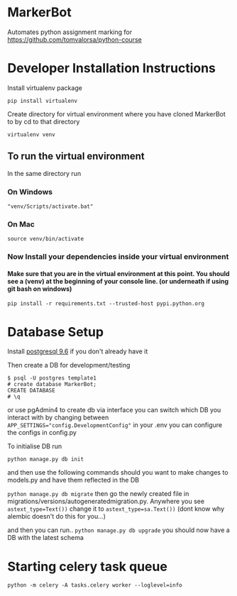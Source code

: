 # MarkerBot
Automates python assignment marking for https://github.com/tomvalorsa/python-course


# Developer Installation Instructions

Install virtualenv package

```
pip install virtualenv
```

Create directory for virtual environment where you have cloned MarkerBot to
by cd to that directory

```
virtualenv venv
```

## To run the virtual environment
In the same directory run
### On Windows
```
"venv/Scripts/activate.bat"
```
### On Mac
```
source venv/bin/activate
```

### Now Install your dependencies inside  your virtual environment
#### Make sure that you are in the virtual environment at this point. You should see a (venv) at the beginning of your console line. (or underneath if using git bash on windows)

```
pip install -r requirements.txt --trusted-host pypi.python.org
```


# Database Setup
Install [postgresql 9.6](https://www.postgresql.org/download/) if you don't already have it

Then create a DB for development/testing
```
$ psql -U postgres template1
# create database MarkerBot;
CREATE DATABASE
# \q
```
or use pgAdmin4 to create db via interface
you can switch which DB you interact with by changing between `APP_SETTINGS="config.DevelopmentConfig"` in your .env
you can configure the configs in config.py

To initialise DB run

`python manage.py db init`

and then use the following commands should you want to make changes to models.py and have them reflected in the DB

`python manage.py db migrate`
 then go the newly created file in  migrations/versions/autogeneratedmigration.py.
 Anywhere you see `astext_type=Text())` change it to `astext_type=sa.Text())`
 (dont know why alembic doesn't do this for you...)

and then you can run..
`python manage.py db upgrade`
you should now have a DB with the latest schema

# Starting celery task queue
```
python -m celery -A tasks.celery worker --loglevel=info
```